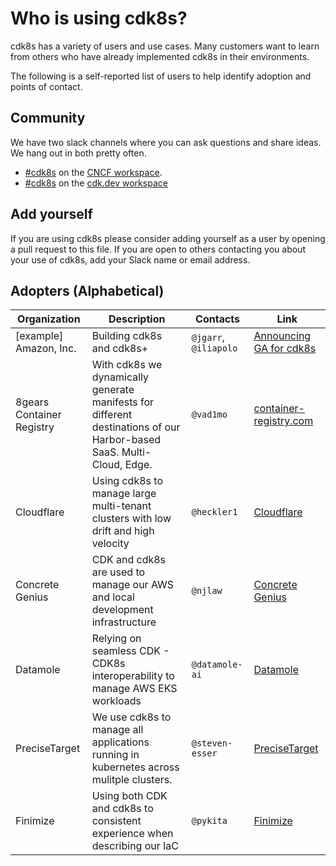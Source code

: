 # Who is using cdk8s?

cdk8s has a variety of users and use cases.
Many customers want to learn from others who have already implemented cdk8s in their environments.

The following is a self-reported list of users to help identify adoption and points of contact.

## Community

We have two slack channels where you can ask questions and share ideas. We hang out in both pretty often.

- [#cdk8s](https://cloud-native.slack.com/archives/C02KCDACGTT) on the [CNCF workspace](https://communityinviter.com/apps/cloud-native/cncf).
- [#cdk8s](https://cdk-dev.slack.com/archives/C0184GCBY4X) on the [cdk.dev workspace](https://cdk.dev/)

## Add yourself

If you are using cdk8s please consider adding yourself as a user by opening a pull request to this file.
If you are open to others contacting you about your use of cdk8s, add your Slack name or email address.

## Adopters (Alphabetical)

| Organization | Description | Contacts | Link |
| --- | --- | --- | --- |
| [example] Amazon, Inc. | Building cdk8s and cdk8s+ | `@jgarr`, `@iliapolo` | [Announcing GA for cdk8s](https://aws.amazon.com/blogs/containers/announcing-the-general-availability-of-cdk8s-and-support-for-go/) |
| 8gears Container Registry | With cdk8s we dynamically generate manifests for different destinations of our Harbor-based SaaS. Multi-Cloud, Edge.  | `@vad1mo`  | [container-registry.com](https://container-registry.com/) |
| Cloudflare | Using cdk8s to manage large multi-tenant clusters with low drift and high velocity | `@heckler1` | [Cloudflare](https://www.cloudflare.com) |
| Concrete Genius | CDK and cdk8s are used to manage our AWS and local development infrastructure | `@njlaw` | [Concrete Genius](https://concretegenius.com) |
| Datamole | Relying on seamless CDK - CDK8s interoperability to manage AWS EKS workloads | `@datamole-ai` | [Datamole](https://www.datamole.ai/) |
| PreciseTarget | We use cdk8s to manage all applications running in kubernetes across mulitple clusters. | `@steven-esser` | [PreciseTarget](https://www.precisetarget.com) |
| Finimize | Using both CDK and cdk8s to consistent experience when describing our IaC | `@pykita` | [Finimize](https://finimize.com/)
